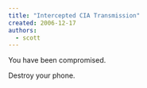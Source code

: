 ```yaml
---
title: "Intercepted CIA Transmission"
created: 2006-12-17
authors:
  - scott
---
```


You have been compromised.

Destroy your phone.
